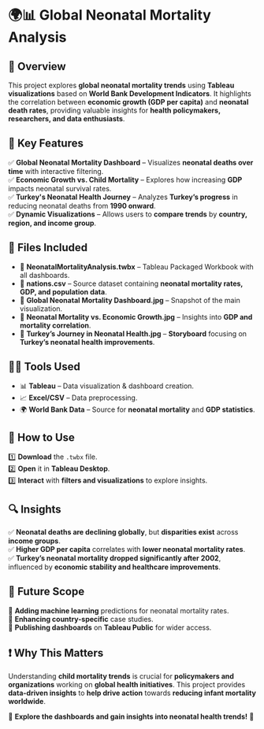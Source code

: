 # 🌍📊 Global Neonatal Mortality Analysis  

## 📌 Overview  
This project explores **global neonatal mortality trends** using **Tableau visualizations** based on **World Bank Development Indicators**. It highlights the correlation between **economic growth (GDP per capita)** and **neonatal death rates**, providing valuable insights for **health policymakers, researchers, and data enthusiasts**.  

## 🎯 Key Features  
✅ **Global Neonatal Mortality Dashboard** – Visualizes **neonatal deaths over time** with interactive filtering.  
✅ **Economic Growth vs. Child Mortality** – Explores how increasing **GDP** impacts neonatal survival rates.  
✅ **Turkey's Neonatal Health Journey** – Analyzes **Turkey’s progress** in reducing neonatal deaths from **1990 onward**.  
✅ **Dynamic Visualizations** – Allows users to **compare trends** by **country, region, and income group**.  

## 📂 Files Included  
- 📁 **NeonatalMortalityAnalysis.twbx** – Tableau Packaged Workbook with all dashboards.  
- 📁 **nations.csv** – Source dataset containing **neonatal mortality rates, GDP, and population data**.  
- 📁 **Global Neonatal Mortality Dashboard.jpg** – Snapshot of the main visualization.  
- 📁 **Neonatal Mortality vs. Economic Growth.jpg** – Insights into **GDP and mortality correlation**.  
- 📁 **Turkey’s Journey in Neonatal Health.jpg** – **Storyboard** focusing on **Turkey’s neonatal health improvements**.  

## 👨‍💻 Tools Used  
- 📊 **Tableau** – Data visualization & dashboard creation.  
- 📈 **Excel/CSV** – Data preprocessing.  
- 🌍 **World Bank Data** – Source for **neonatal mortality** and **GDP statistics**.  

## 📖 How to Use  
1️⃣ **Download** the `.twbx` file.  
2️⃣ **Open** it in **Tableau Desktop**.  
3️⃣ **Interact** with **filters and visualizations** to explore insights.  

## 🔍 Insights  
✅ **Neonatal deaths are declining globally**, but **disparities exist** across **income groups**.  
✅ **Higher GDP per capita** correlates with **lower neonatal mortality rates**.  
✅ **Turkey’s neonatal mortality dropped significantly after 2002**, influenced by **economic stability and healthcare improvements**.  

## 🚀 Future Scope  
📌 **Adding machine learning** predictions for neonatal mortality rates.  
📌 **Enhancing country-specific** case studies.  
📌 **Publishing dashboards** on **Tableau Public** for wider access.  

## ❗ Why This Matters  
Understanding **child mortality trends** is crucial for **policymakers and organizations** working on **global health initiatives**. This project provides **data-driven insights** to **help drive action** towards **reducing infant mortality worldwide**.  

📌 **Explore the dashboards and gain insights into neonatal health trends!** 🚀  
